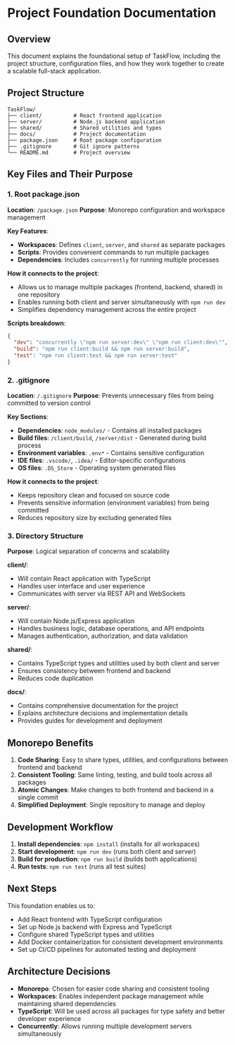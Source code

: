 # Project Foundation Documentation

## Overview
This document explains the foundational setup of TaskFlow, including the project structure, configuration files, and how they work together to create a scalable full-stack application.

## Project Structure

```
TaskFlow/
├── client/          # React frontend application
├── server/          # Node.js backend application  
├── shared/          # Shared utilities and types
├── docs/            # Project documentation
├── package.json     # Root package configuration
├── .gitignore       # Git ignore patterns
└── README.md        # Project overview
```

## Key Files and Their Purpose

### 1. Root package.json
**Location**: `/package.json`
**Purpose**: Monorepo configuration and workspace management

**Key Features**:
- **Workspaces**: Defines `client`, `server`, and `shared` as separate packages
- **Scripts**: Provides convenient commands to run multiple packages
- **Dependencies**: Includes `concurrently` for running multiple processes

**How it connects to the project**:
- Allows us to manage multiple packages (frontend, backend, shared) in one repository
- Enables running both client and server simultaneously with `npm run dev`
- Simplifies dependency management across the entire project

**Scripts breakdown**:
```json
{
  "dev": "concurrently \"npm run server:dev\" \"npm run client:dev\"",
  "build": "npm run client:build && npm run server:build",
  "test": "npm run client:test && npm run server:test"
}
```

### 2. .gitignore
**Location**: `/.gitignore`
**Purpose**: Prevents unnecessary files from being committed to version control

**Key Sections**:
- **Dependencies**: `node_modules/` - Contains all installed packages
- **Build files**: `/client/build`, `/server/dist` - Generated during build process
- **Environment variables**: `.env*` - Contains sensitive configuration
- **IDE files**: `.vscode/`, `.idea/` - Editor-specific configurations
- **OS files**: `.DS_Store` - Operating system generated files

**How it connects to the project**:
- Keeps repository clean and focused on source code
- Prevents sensitive information (environment variables) from being committed
- Reduces repository size by excluding generated files

### 3. Directory Structure
**Purpose**: Logical separation of concerns and scalability

**client/**: 
- Will contain React application with TypeScript
- Handles user interface and user experience
- Communicates with server via REST API and WebSockets

**server/**:
- Will contain Node.js/Express application
- Handles business logic, database operations, and API endpoints
- Manages authentication, authorization, and data validation

**shared/**:
- Contains TypeScript types and utilities used by both client and server
- Ensures consistency between frontend and backend
- Reduces code duplication

**docs/**:
- Contains comprehensive documentation for the project
- Explains architecture decisions and implementation details
- Provides guides for development and deployment

## Monorepo Benefits

1. **Code Sharing**: Easy to share types, utilities, and configurations between frontend and backend
2. **Consistent Tooling**: Same linting, testing, and build tools across all packages
3. **Atomic Changes**: Make changes to both frontend and backend in a single commit
4. **Simplified Deployment**: Single repository to manage and deploy

## Development Workflow

1. **Install dependencies**: `npm install` (installs for all workspaces)
2. **Start development**: `npm run dev` (runs both client and server)
3. **Build for production**: `npm run build` (builds both applications)
4. **Run tests**: `npm run test` (runs all test suites)

## Next Steps

This foundation enables us to:
- Add React frontend with TypeScript configuration
- Set up Node.js backend with Express and TypeScript
- Configure shared TypeScript types and utilities
- Add Docker containerization for consistent development environments
- Set up CI/CD pipelines for automated testing and deployment

## Architecture Decisions

- **Monorepo**: Chosen for easier code sharing and consistent tooling
- **Workspaces**: Enables independent package management while maintaining shared dependencies
- **TypeScript**: Will be used across all packages for type safety and better developer experience
- **Concurrently**: Allows running multiple development servers simultaneously